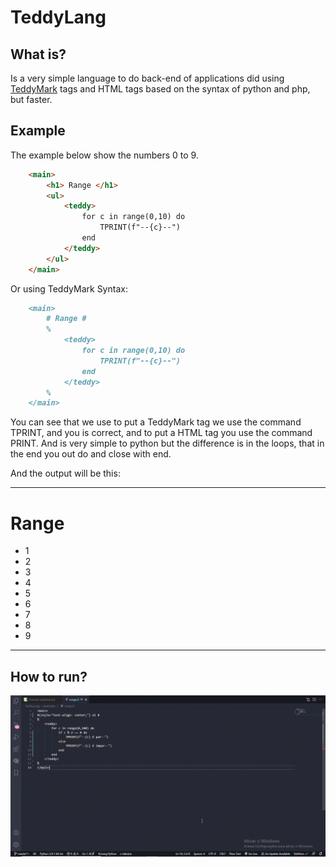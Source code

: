 # TeddyLang #

## What is? ##

Is a very simple language to do back-end of applications did 
using [TeddyMark](https://github.com/leosavioli2019/TeddyMark) tags and HTML tags based on the syntax of python and php, but faster.

## Example ##

The example below show the numbers 0 to 9.

```html
    <main>
        <h1> Range </h1>
        <ul>
            <teddy>
                for c in range(0,10) do
                    TPRINT(f"--{c}--")
                end
            </teddy>
        </ul>
    </main>
```

Or using TeddyMark Syntax:

```markdown
    <main>
        # Range #
        %
            <teddy>
                for c in range(0,10) do
                    TPRINT(f"--{c}--")
                end
            </teddy>
        %
    </main>
```

You can see that we use to put a TeddyMark tag we use the command TPRINT, and you is correct, and to put a HTML tag you use the command PRINT. And is very simple to python but the difference is in the loops, that in the end you out do and close with end.

And the output will be this:

---

# Range #

- 1
- 2
- 3
- 4
- 5
- 6
- 7
- 8
- 9

---

## How to run? ##

![](Images/teddylang.gif)
